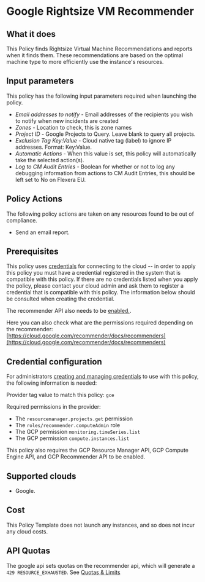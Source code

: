 # Google Rightsize VM Recommender

## What it does

This Policy finds Rightsize Virtual Machine Recommendations and reports when it finds them. These recommendations are based on the optimal machine type to more efficiently use the instance's resources. 

## Input parameters

This policy has the following input parameters required when launching the policy.

- *Email addresses to notify* - Email addresses of the recipients you wish to notify when new incidents are created
- *Zones* - Location to check, this is zone names
- *Project ID* - Google Projects to Query. Leave blank to query all projects.
- *Exclusion Tag Key:Value* - Cloud native tag (label) to ignore IP addresses. Format: Key:Value.
- *Automatic Actions* - When this value is set, this policy will automatically take the selected action(s).
- *Log to CM Audit Entries* - Boolean for whether or not to log any debugging information from actions to CM Audit Entries, this should be left set to No on Flexera EU.

## Policy Actions

The following policy actions are taken on any resources found to be out of compliance.

- Send an email report.

## Prerequisites

This policy uses [credentials](https://docs.flexera.com/flexera/EN/Automation/ManagingCredentialsExternal.htm) for connecting to the cloud -- in order to apply this policy you must have a credential registered in the system that is compatible with this policy. If there are no credentials listed when you apply the policy, please contact your cloud admin and ask them to register a credential that is compatible with this policy. The information below should be consulted when creating the credential.

The recommender API also needs to be [enabled.](https://cloud.google.com/recommender/docs/enabling#gcloud).

Here you can also check what are the permissions required depending on the recommender: [https://cloud.google.com/recommender/docs/recommenders](https://cloud.google.com/recommender/docs/recommenders)

## Credential configuration

For administrators [creating and managing credentials](https://docs.flexera.com/flexera/EN/Automation/ManagingCredentialsExternal.htm) to use with this policy, the following information is needed:

Provider tag value to match this policy: `gce`

Required permissions in the provider:

- The `resourcemanager.projects.get` permission
- The `roles/recommender.computeAdmin` role
- The GCP permission `monitoring.timeSeries.list`
- The GCP permission `compute.instances.list`

This policy also requires the GCP Resource Manager API, GCP Compute Engine API, and GCP Recommender API to be enabled.

## Supported clouds

- Google.

## Cost

This Policy Template does not launch any instances, and so does not incur any cloud costs.

## API Quotas

The google api sets quotas on the recommender api, which will generate a `429 RESOURCE_EXHAUSTED`. See [Quotas & Limits](https://cloud.google.com/recommender/quotas)

